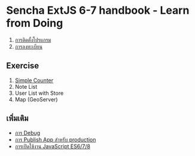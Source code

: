 
# Sencha ExtJS 6-7 handbook - Learn from Doing

1. [การติดตั้งโปรแกรม](install.md)
2. [การลงทะเบียน]()


## Exercise

1. [Simple Counter](simple-counter/README.md)
2. Note List
3. User List with Store
4. Map (GeoServer)

## เพิ่มเติม

- [การ Debug](kb/setup-vscode-debugger.md)
- [การ Publish App สำหรับ production](kb/publish-app.md)
- [การเปิดใช้งาน JavaScript ES6/7/8](kb/enable-es678.md)
